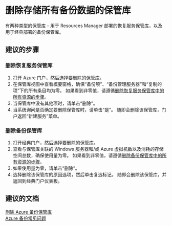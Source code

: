 <properties
    pageTitle="How to delete a Recovery Services vault or Backup vault"
    description="无法删除备份保管库或恢复服务保管库"
    service="microsoft.recoveryservices"
    resource="vaults"
    authors="anuragm"
    displayOrder="7"
    selfHelpType="resource"
    supportTopicIds=""
    resourceTags=""
    productPesIds=""
    cloudEnvironments="public"
/>

# 删除存储所有备份数据的保管库
有两种类型的保管库 - 用于 Resources Manager 部署的恢复服务保管库，以及用于经典部署的备份保管库。
## **建议的步骤**
### **删除恢复服务保管库**
1. 打开 Azure 门户，然后选择要删除的保管库。
2. 在保管库视图中查看概要窗格，确保“备份项”、“备份管理服务器”和“复制的项”下的所有条目均为零。 如果看到非零值，请遵循[删除恢复服务保管库中的所有资源的步骤](https://azure.microsoft.com/documentation/articles/backup-azure-delete-vault/#deleting-a-recovery-services-vault)。
3. 当保管库中没有其他项时，请单击“删除”。
4. 当系统询问是否确定要删除保管库时，请单击“是”。
随即会删除该保管库，门户返回“新建服务”菜单。

### **删除备份保管库**
1. 打开经典门户，然后选择要删除的保管库。
2. 查看与保管库关联的 Windows 服务器和/或 Azure 虚拟机数以及消耗的存储空间总数，确保使用量为零。 如果看到非零值，请遵循[删除备份保管库中的所有资源的步骤](https://azure.microsoft.com/documentation/articles/backup-azure-delete-vault/#delete-a-backup-vault)。
3. 如果使用量为零，请单击“删除”。
4. 选择删除该保管库的原因选项，然后单击复选标记。
随即会删除该保管库，并返回到经典门户仪表板。

## **建议的文档**
[删除 Azure 备份保管库](https://azure.microsoft.com/documentation/articles/backup-azure-delete-vault/)<br>
[Azure 备份常见问题](https://azure.microsoft.com/documentation/articles/backup-azure-backup-faq/)<br>




<!--HONumber=Sep16_HO5-->


